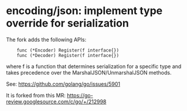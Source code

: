 # encoding/json: implement type override for serialization

The fork adds the following APIs:
```
	func (*Encoder) Register(f interface{})
	func (*Decoder) Register(f interface{})
```
where f is a function that determines serialization for a specific type
and takes precedence over the MarshalJSON/UnmarshalJSON methods.

See: https://github.com/golang/go/issues/5901

It is forked from this MR:
https://go-review.googlesource.com/c/go/+/212998

